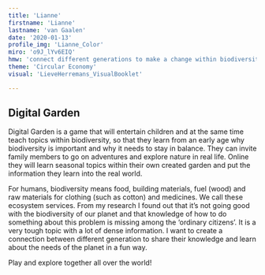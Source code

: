 ```yaml
---
title: 'Lianne'
firstname: 'Lianne'
lastname: 'van Gaalen'
date: '2020-01-13'
profile_img: 'Lianne_Color'
miro: 'o9J_lYv6EIQ'
hmw: 'connect different generations to make a change within biodiversity?'
theme: 'Circular Economy'
visual: 'LieveHerremans_VisualBooklet'

---
```


## Digital Garden

Digital Garden is a game that will entertain children and at the same time teach topics within biodiversity, so that they learn from an early age why biodiversity is important and why it needs to stay in balance. They can invite family members to go on adventures and explore nature in real life. Online they will learn seasonal topics within their own created garden and put the information they learn into the real world.  

For humans, biodiversity means food, building materials, fuel (wood) and raw materials for clothing (such as cotton) and medicines. We call these ecosystem services. From my research I found out that it’s not going good with the biodiversity of our planet and that knowledge of how to do something about this problem is missing among the ‘ordinary citizens’. It is a very tough topic with a lot of dense information. I want to create a connection between different generation to share their knowledge and learn about the needs of the planet in a fun way. 

Play and explore together all over the world! 
